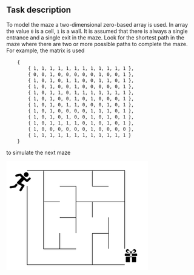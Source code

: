 ## Task description

To model the maze a two-dimensional zero-based array is used. In array the value `0` is a cell, `1` is a wall. It is assumed that there is always a single entrance and a single exit in the maze. Look for the shortest path in the maze where there are two or more possible paths to complete the maze.    
For example, the matrix is used

        {
            { 1, 1, 1, 1, 1, 1, 1, 1, 1, 1, 1, 1 },
            { 0, 0, 1, 0, 0, 0, 0, 0, 1, 0, 0, 1 },
            { 1, 0, 1, 0, 1, 1, 0, 0, 1, 1, 0, 1 },
            { 1, 0, 1, 0, 0, 1, 0, 0, 0, 0, 0, 1 },
            { 1, 0, 1, 1, 0, 1, 1, 1, 1, 1, 1, 1 },
            { 1, 0, 1, 0, 0, 1, 0, 1, 0, 0, 0, 1 },
            { 1, 0, 1, 0, 1, 1, 0, 0, 0, 1, 0, 1 },
            { 1, 0, 1, 0, 0, 0, 0, 1, 1, 1, 0, 1 },
            { 1, 0, 1, 0, 1, 0, 0, 1, 0, 1, 0, 1 },
            { 1, 0, 1, 1, 1, 1, 0, 1, 0, 1, 0, 1 },
            { 1, 0, 0, 0, 0, 0, 0, 1, 0, 0, 0, 0 },
            { 1, 1, 1, 1, 1, 1, 1, 1, 1, 1, 1, 1 }
        }

to simulate the next maze

![](/Maze.png)